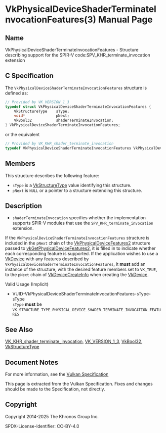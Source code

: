 # VkPhysicalDeviceShaderTerminateInvocationFeatures(3) Manual Page

## Name

VkPhysicalDeviceShaderTerminateInvocationFeatures - Structure describing support for the SPIR-V code:SPV\_KHR\_terminate\_invocation extension



## [](#_c_specification)C Specification

The `VkPhysicalDeviceShaderTerminateInvocationFeatures` structure is defined as:

```c++
// Provided by VK_VERSION_1_3
typedef struct VkPhysicalDeviceShaderTerminateInvocationFeatures {
    VkStructureType    sType;
    void*              pNext;
    VkBool32           shaderTerminateInvocation;
} VkPhysicalDeviceShaderTerminateInvocationFeatures;
```

or the equivalent

```c++
// Provided by VK_KHR_shader_terminate_invocation
typedef VkPhysicalDeviceShaderTerminateInvocationFeatures VkPhysicalDeviceShaderTerminateInvocationFeaturesKHR;
```

## [](#_members)Members

This structure describes the following feature:

- `sType` is a [VkStructureType](https://registry.khronos.org/vulkan/specs/latest/man/html/VkStructureType.html) value identifying this structure.
- `pNext` is `NULL` or a pointer to a structure extending this structure.

## [](#_description)Description

- []()`shaderTerminateInvocation` specifies whether the implementation supports SPIR-V modules that use the `SPV_KHR_terminate_invocation` extension.

If the `VkPhysicalDeviceShaderTerminateInvocationFeatures` structure is included in the `pNext` chain of the [VkPhysicalDeviceFeatures2](https://registry.khronos.org/vulkan/specs/latest/man/html/VkPhysicalDeviceFeatures2.html) structure passed to [vkGetPhysicalDeviceFeatures2](https://registry.khronos.org/vulkan/specs/latest/man/html/vkGetPhysicalDeviceFeatures2.html), it is filled in to indicate whether each corresponding feature is supported. If the application wishes to use a [VkDevice](https://registry.khronos.org/vulkan/specs/latest/man/html/VkDevice.html) with any features described by `VkPhysicalDeviceShaderTerminateInvocationFeatures`, it **must** add an instance of the structure, with the desired feature members set to `VK_TRUE`, to the `pNext` chain of [VkDeviceCreateInfo](https://registry.khronos.org/vulkan/specs/latest/man/html/VkDeviceCreateInfo.html) when creating the [VkDevice](https://registry.khronos.org/vulkan/specs/latest/man/html/VkDevice.html).

Valid Usage (Implicit)

- [](#VUID-VkPhysicalDeviceShaderTerminateInvocationFeatures-sType-sType)VUID-VkPhysicalDeviceShaderTerminateInvocationFeatures-sType-sType  
  `sType` **must** be `VK_STRUCTURE_TYPE_PHYSICAL_DEVICE_SHADER_TERMINATE_INVOCATION_FEATURES`

## [](#_see_also)See Also

[VK\_KHR\_shader\_terminate\_invocation](https://registry.khronos.org/vulkan/specs/latest/man/html/VK_KHR_shader_terminate_invocation.html), [VK\_VERSION\_1\_3](https://registry.khronos.org/vulkan/specs/latest/man/html/VK_VERSION_1_3.html), [VkBool32](https://registry.khronos.org/vulkan/specs/latest/man/html/VkBool32.html), [VkStructureType](https://registry.khronos.org/vulkan/specs/latest/man/html/VkStructureType.html)

## [](#_document_notes)Document Notes

For more information, see the [Vulkan Specification](https://registry.khronos.org/vulkan/specs/latest/html/vkspec.html#VkPhysicalDeviceShaderTerminateInvocationFeatures)

This page is extracted from the Vulkan Specification. Fixes and changes should be made to the Specification, not directly.

## [](#_copyright)Copyright

Copyright 2014-2025 The Khronos Group Inc.

SPDX-License-Identifier: CC-BY-4.0